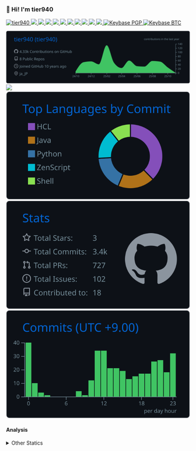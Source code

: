 ### 👋 Hi! I'm tier940

<p align="left"> 
  <a href="https://github.com/tier940/tier940/">
    <img src="https://komarev.com/ghpvc/?username=tier940" alt="tier940" />
  </a>
  <a href="http://twitter.com/tier940">
    <img height="20" src="https://img.shields.io/twitter/follow/tier940?label=Twitter&logo=twitter&style=flat" />
  </a>
  <a href="https://github.com/tier940">
    <img height="20" src="https://img.shields.io/github/followers/tier940?label=follow&logo=github&style=flat" />
  </a>
  <a href="https://www.reddit.com/user/tier940">
    <img height="20" src="https://img.shields.io/reddit/user-karma/combined/tier940?label=Reddit&logo=reddit&style=flat" />
  </a>
  <a href="https://stackoverflow.com/users/17317833/tier940">
    <img height="20" src="https://img.shields.io/stackexchange/stackoverflow/r/17317833?label=StackOverflow&logo=stack-overflow&style=flat" />
  </a>
  <a href="https://zenn.dev/tier940">
    <img height="20" src="https://zenn.badge.nikaera.com/s/tier940/likes" />
  </a>
  <a href="https://zenn.dev/tier940">
    <img height="20" src="https://zenn.badge.nikaera.com/s/tier940/followers" />
  </a>
  <a href="https://zenn.dev/tier940">
    <img height="20" src="https://zenn.badge.nikaera.com/s/tier940/articles" />
  </a>
  <a href="http://qiita.com/tier940">
    <img height="20" src="https://qiita-badge.apiapi.app/s/tier940/posts.svg" />
  </a>
  <a href="http://qiita.com/tier940">
    <img height="20" src="https://qiita-badge.apiapi.app/s/tier940/contributions.svg" />
  </a>
  <a href="https://github.com/tier940/tier940/">
    <img height="20" src="https://github.com/tier940/tier940/actions/workflows/main.yml/badge.svg" />
  </a>
  <a href="https://keybase.io/tier940">
    <img alt="Keybase PGP" src="https://img.shields.io/keybase/pgp/tier940">
  </a>
  <a href="https://keybase.io/tier940">
    <img alt="Keybase BTC" src="https://img.shields.io/keybase/btc/tier940">
  </a>
</p>

[![](https://raw.githubusercontent.com/tier940/tier940/main/profile-summary-card-output/github_dark/0-profile-details.svg)](https://github.com/vn7n24fzkq/github-profile-summary-cards)
[![](https://raw.githubusercontent.com/tier940/tier940/main/profile-summary-card-output/github_dark/1-repos-per-language.svg)](https://github.com/vn7n24fzkq/github-profile-summary-cards) [![](https://raw.githubusercontent.com/tier940/tier940/main/profile-summary-card-output/github_dark/2-most-commit-language.svg)](https://github.com/vn7n24fzkq/github-profile-summary-cards)
[![](https://raw.githubusercontent.com/tier940/tier940/main/profile-summary-card-output/github_dark/3-stats.svg)](https://github.com/vn7n24fzkq/github-profile-summary-cards) [![](https://raw.githubusercontent.com/tier940/tier940/main/profile-summary-card-output/github_dark/4-productive-time.svg)](https://github.com/vn7n24fzkq/github-profile-summary-cards)


#### Analysis
<!-- <img height="150" src="https://github.com/tier940/tier940/blob/master/images/stat.svg" alt="Alternative Text"/> -->

<details>
  <summary>Other Statics</summary>
  <!--START_SECTION:waka-->
![Code Time](http://img.shields.io/badge/Code%20Time-3%2C833%20hrs%203%20mins-blue)

**🐱 My GitHub Data** 

> 📦 30.0 kB Used in GitHub's Storage 
 > 
> 💼 Opted to Hire
 > 
> 📜 11 Public Repositories 
 > 
> 🔑 3 Private Repositories 
 > 
**I'm an Early 🐤** 

```text
🌞 Morning                1897 commits        ████░░░░░░░░░░░░░░░░░░░░░   15.85 % 
🌆 Daytime                4396 commits        █████████░░░░░░░░░░░░░░░░   36.73 % 
🌃 Evening                4413 commits        █████████░░░░░░░░░░░░░░░░   36.88 % 
🌙 Night                  1261 commits        ███░░░░░░░░░░░░░░░░░░░░░░   10.54 % 
```
📅 **I'm Most Productive on Saturday** 

```text
Monday                   1172 commits        ██░░░░░░░░░░░░░░░░░░░░░░░   09.79 % 
Tuesday                  1999 commits        ████░░░░░░░░░░░░░░░░░░░░░   16.70 % 
Wednesday                1396 commits        ███░░░░░░░░░░░░░░░░░░░░░░   11.67 % 
Thursday                 1308 commits        ███░░░░░░░░░░░░░░░░░░░░░░   10.93 % 
Friday                   1619 commits        ███░░░░░░░░░░░░░░░░░░░░░░   13.53 % 
Saturday                 2325 commits        █████░░░░░░░░░░░░░░░░░░░░   19.43 % 
Sunday                   2148 commits        ████░░░░░░░░░░░░░░░░░░░░░   17.95 % 
```


📊 **This Week I Spent My Time On** 

```text
🕑︎ Time Zone: Asia/Tokyo

💬 Programming Languages: 
Other                    49 hrs 6 mins       █████████████████████████   99.67 % 
JSON                     6 mins              ░░░░░░░░░░░░░░░░░░░░░░░░░   00.22 % 
INI                      3 mins              ░░░░░░░░░░░░░░░░░░░░░░░░░   00.11 % 

🔥 Editors: 
Chrome                   49 hrs 5 mins       █████████████████████████   99.67 % 
VS Code                  9 mins              ░░░░░░░░░░░░░░░░░░░░░░░░░   00.33 % 

💻 Operating System: 
Windows                  40 hrs 52 mins      █████████████████████░░░░   82.98 % 
Unknown OS               8 hrs 22 mins       ████░░░░░░░░░░░░░░░░░░░░░   17.02 % 
```

**I Mostly Code in Java** 

```text
Java                     14 repos            ███████████░░░░░░░░░░░░░░   45.16 % 
ZenScript                3 repos             ██░░░░░░░░░░░░░░░░░░░░░░░   09.68 % 
HTML                     2 repos             ██░░░░░░░░░░░░░░░░░░░░░░░   06.45 % 
Python                   1 repo              █░░░░░░░░░░░░░░░░░░░░░░░░   03.23 % 
Dockerfile               1 repo              █░░░░░░░░░░░░░░░░░░░░░░░░   03.23 % 
```



**Timeline**

![Lines of Code chart](https://raw.githubusercontent.com/tier940/tier940/main/assets/bar_graph.png)


 Last Updated on 16/05/2024 00:57:26 UTC
<!--END_SECTION:waka-->
</details>
